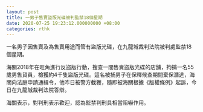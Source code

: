 ```yaml
---
layout: post
title: 一男子售賣盜版光碟被判監禁18個星期
date: 2020-07-25 19:23:12.000000000 +08:00
categories: rthk
---
```


一名男子因售賣及為售賣用途而管有盜版光碟，在九龍城裁判法院被判處監禁18個星期。

海關2018年在旺角進行反盜版行動，搜查一間售賣盜版光碟的店舖，拘捕一名55歲男售貨員，檢獲約4千隻盜版光碟。這名被捕男子在保釋候查期間棄保潛逃，海關向法庭申請通緝令，他昨日被警方截獲，隨即被海關根據《版權條例》起訴，今日在九龍城裁判法院答辯。

海關表示，對判刑表示歡迎，認為監禁判刑具相當阻嚇作用。
